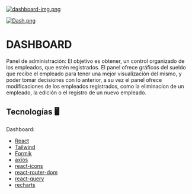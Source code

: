 [![dashboard-img.png](https://i.postimg.cc/xdqbLpLk/dashboard-img.png)](https://postimg.cc/qtVRTLb0)

[![Dash.png](https://i.postimg.cc/65Y3zLWC/Dash.png)](https://postimg.cc/tYnp46Vg)

# DASHBOARD
Panel de administración:
El objetivo es obtener, un control organizado de los empleados, que estén registrados. El panel ofrece gráficos del sueldo que recibe el empleado para tener una mejor visualización del mismo, y poder tomar decisiones con lo anterior, a su vez el panel ofrece modificaciones de los empleados registrados, como la eliminacíon de un empleado, la edición o el registro de un nuevo empleado.

## Tecnologías 🖥️
Dashboard:

- [React](https://es.reactjs.org/)
- [Tailwind](https://tailwindcss.com/)
- [Formik](https://formik.org/docs/tutorial)
- [axios](https://axios-http.com/)
- [react-icons](https://react-icons.github.io/react-icons/)
- [react-router-dom](https://reactrouter.com/en/main)
- [react-query](https://react-query-v3.tanstack.com/)
- [recharts](https://recharts.org/en-US)
